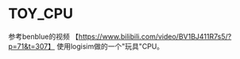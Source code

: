 # TOY_CPU

参考benblue的视频 【https://www.bilibili.com/video/BV1BJ411R7s5/?p=71&t=307】 使用logisim做的一个"玩具"CPU。
